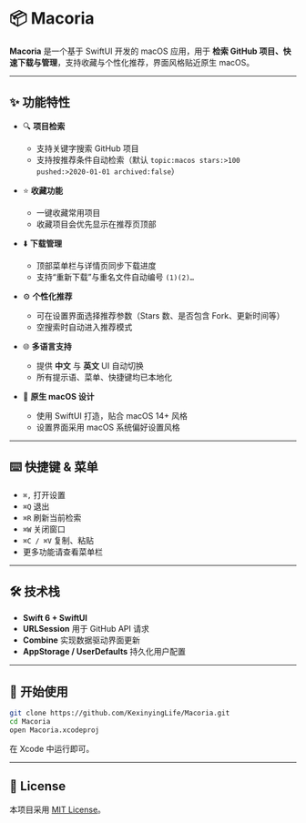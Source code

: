 # 📦 Macoria

**Macoria** 是一个基于 SwiftUI 开发的 macOS 应用，用于 **检索 GitHub 项目、快速下载与管理**，支持收藏与个性化推荐，界面风格贴近原生 macOS。  

---

## ✨ 功能特性
- 🔍 **项目检索**  
  - 支持关键字搜索 GitHub 项目  
  - 支持按推荐条件自动检索（默认 `topic:macos stars:>100 pushed:>2020-01-01 archived:false`）  

- ⭐ **收藏功能**  
  - 一键收藏常用项目  
  - 收藏项目会优先显示在推荐页顶部  

- ⬇️ **下载管理**  
  - 顶部菜单栏与详情页同步下载进度  
  - 支持“重新下载”与重名文件自动编号 `(1)(2)…`  

- ⚙️ **个性化推荐**  
  - 可在设置界面选择推荐参数（Stars 数、是否包含 Fork、更新时间等）  
  - 空搜索时自动进入推荐模式  

- 🌐 **多语言支持**  
  - 提供 **中文** 与 **英文** UI 自动切换  
  - 所有提示语、菜单、快捷键均已本地化  

- 🎨 **原生 macOS 设计**  
  - 使用 SwiftUI 打造，贴合 macOS 14+ 风格  
  - 设置界面采用 macOS 系统偏好设置风格  

---


## ⌨️ 快捷键 & 菜单
- `⌘,` 打开设置  
- `⌘Q` 退出  
- `⌘R` 刷新当前检索  
- `⌘W` 关闭窗口  
- `⌘C / ⌘V` 复制、粘贴  
- 更多功能请查看菜单栏  

---

## 🛠 技术栈
- **Swift 6 + SwiftUI**  
- **URLSession** 用于 GitHub API 请求  
- **Combine** 实现数据驱动界面更新  
- **AppStorage / UserDefaults** 持久化用户配置  

---

## 🚀 开始使用
```bash
git clone https://github.com/KexinyingLife/Macoria.git
cd Macoria
open Macoria.xcodeproj
```
在 Xcode 中运行即可。  

---

## 📜 License
本项目采用 [MIT License](LICENSE)。  
